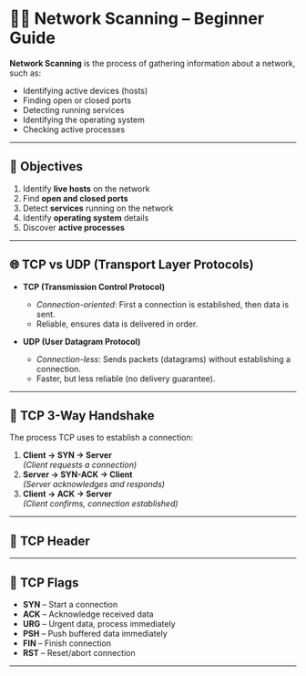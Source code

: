 # 🕵️‍♂️ Network Scanning – Beginner Guide

**Network Scanning** is the process of gathering information about a network, such as:
- Identifying active devices (hosts)
- Finding open or closed ports
- Detecting running services
- Identifying the operating system
- Checking active processes

---

## 🎯 Objectives
1. Identify **live hosts** on the network  
2. Find **open and closed ports**  
3. Detect **services** running on the network  
4. Identify **operating system** details  
5. Discover **active processes**  

---

## 🌐 TCP vs UDP (Transport Layer Protocols)
- **TCP (Transmission Control Protocol)**  
  - *Connection-oriented*: First a connection is established, then data is sent.  
  - Reliable, ensures data is delivered in order.  

- **UDP (User Datagram Protocol)**  
  - *Connection-less*: Sends packets (datagrams) without establishing a connection.  
  - Faster, but less reliable (no delivery guarantee).  

---

## 🤝 TCP 3-Way Handshake
The process TCP uses to establish a connection:

1. **Client → SYN → Server**  
   *(Client requests a connection)*  
2. **Server → SYN-ACK → Client**  
   *(Server acknowledges and responds)*  
3. **Client → ACK → Server**  
   *(Client confirms, connection established)*  

---

## 📑 TCP Header

---
## 🚩 TCP Flags
- **SYN** – Start a connection  
- **ACK** – Acknowledge received data  
- **URG** – Urgent data, process immediately  
- **PSH** – Push buffered data immediately  
- **FIN** – Finish connection  
- **RST** – Reset/abort connection  

---
